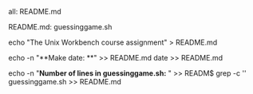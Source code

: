 all: README.md

README.md: guessinggame.sh

echo "The Unix Workbench course assignment" > README.md

echo -n "**Make date: **" >> README.md
date >> README.md

echo -n "**Number of lines in guessinggame.sh:** " >> READM$
grep -c '' guessinggame.sh >> README.md

